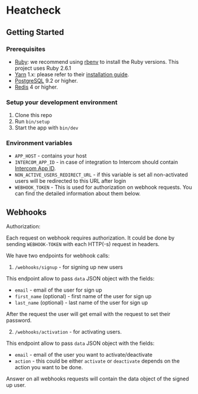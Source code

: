 # Heatcheck

## Getting Started

### Prerequisites

- [Ruby](https://www.ruby-lang.org/en/): we recommend using
  [rbenv](https://github.com/rbenv/rbenv) to install the Ruby versions. This project uses Ruby 2.6.1
- [Yarn](https://yarnpkg.com/) 1.x: please refer to their
  [installation guide](https://classic.yarnpkg.com/en/docs/install).
- [PostgreSQL](https://www.postgresql.org/) 9.2 or higher.
- [Redis](https://redis.io/) 4 or higher.

### Setup your development environment

1. Clone this repo
2. Run `bin/setup`
3. Start the app with `bin/dev`

### Environment variables

- `APP_HOST` - contains your host
- `INTERCOM_APP_ID` - in case of integration to Intercom should contain [Intercom App ID](https://www.intercom.com/help/en/articles/3539-where-can-i-find-my-workspace-id-app-id).
- `NON_ACTIVE_USERS_REDIRECT_URL` - if this variable is set all non-activated users will be redirected to this URL after login
- `WEBHOOK_TOKEN` - This is used for authorization on webhook requests. You can find the detailed information about them below.

## Webhooks

Authorization:

Each request on webhook requires authorization. It could be done by sending `WEBHOOK-TOKEN` with each HTTP(-s) request in headers.

We have two endpoints for webhook calls:

1. `/webhooks/signup` - for signing up new users

This endpoint allow to pass `data` JSON object with the fields:
- `email` - email of the user for sign up
- `first_name` (optional) - first name of the user for sign up
- `last_name` (optional) - last name of the user for sign up

After the request the user will get email with the request to set their password.

2. `/webhooks/activation` - for activating users.

This endpoint allow to pass `data` JSON object with the fields:
- `email` - email of the user you want to activate/deactivate
- `action` - this could be either `activate` or `deactivate` depends on the action you want to be done.

Answer on all webhooks requests will contain the data object of the signed up user.

